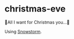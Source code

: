 # christmas-eve

🎵All I want for Christmas you...🎵

Using [Snowstorm](http://www.schillmania.com/projects/snowstorm/).
